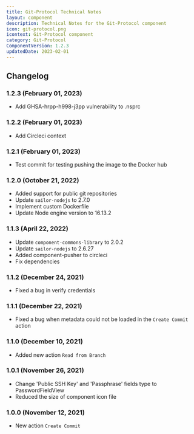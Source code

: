 ```yaml
---
title: Git-Protocol Technical Notes
layout: component
description: Technical Notes for the Git-Protocol component
icon: git-protocol.png
icontext: Git-Protocol component
category: Git-Protocol
ComponentVersion: 1.2.3
updatedDate: 2023-02-01
---
```


## Changelog

### 1.2.3 (February 01, 2023)

* Add GHSA-hrpp-h998-j3pp vulnerability to .nsprc

### 1.2.2 (February 01, 2023)

* Add Circleci context

### 1.2.1 (February 01, 2023)

* Test commit for testing pushing the image to the Docker hub

### 1.2.0 (October 21, 2022)

* Added support for public git repositories
* Update `sailor-nodejs` to 2.7.0
* Implement custom Dockerfile
* Update Node engine version to 16.13.2

### 1.1.3 (April 22, 2022)

* Update `component-commons-library` to 2.0.2
* Update `sailor-nodejs` to 2.6.27
* Added component-pusher to circleci
* Fix dependencies

### 1.1.2 (December 24, 2021)

* Fixed a bug in verify credentials

### 1.1.1 (December 22, 2021)

* Fixed a bug when metadata could not be loaded in the `Create Commit` action

### 1.1.0 (December 10, 2021)

* Added new action `Read from Branch`

### 1.0.1 (November 26, 2021)

* Change 'Public SSH Key' and 'Passphrase' fields type to PasswordFieldView
* Reduced the size of component icon file

### 1.0.0 (November 12, 2021)

* New action `Create Commit`

